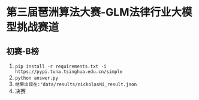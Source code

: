 # 第三届琶洲算法大赛-GLM法律行业大模型挑战赛道
## 初赛-B榜
1. `pip install -r requirements.txt -i https://pypi.tuna.tsinghua.edu.cn/simple`
2. `python answer.py`
3. `结果出现在:"data/results/nickolasNi_result.json`
4. 决赛